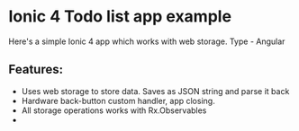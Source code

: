 # Ionic 4 Todo list app example
Here's a simple Ionic 4 app which works with web storage. 
Type - Angular

## Features:
- Uses web storage to store data. Saves as JSON string and parse it back
- Hardware back-button custom handler, app closing.
- All storage operations works with Rx.Observables
- 